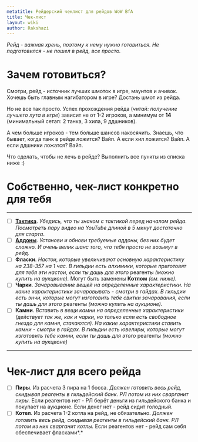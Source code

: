 ```yaml
---
metatitle: Рейдерский чеклист для рейдов WoW BfA
title: Чек-лист
layout: wiki
author: Rakshazi
---
```


_Рейд - важная хрень, поэтому к нему нужно готовиться. Не подготовился - не пошел в рейд, все просто._

# Зачем готовиться?

Смотри, рейд - источник лучших шмоток в игре, маунтов и ачивок. Хочешь быть главным нагибатором в игре? Достань шмот из рейда.

Но не все так просто. Успех прохождения рейда (_читай: получение лучшего лута в игре_) зависит не от 1-2 игроков, а минимум от **14** (минимальный сетап: 2 танка, 3 хила, 9 ддшников).

А чем больше игроков - тем больше шансов накосячить. Знаешь, что бывает, когда танк в рейде ложится? Вайп. А если хил ложится? Вайп. А если ддшники ложатся? Вайп.

Что сделать, чтобы не лечь в рейде? Выполнить все пункты из списка ниже :)

# Собственно, чек-лист конкретно для тебя

---

- [ ]  **[Тактика](/wiki/raid/tactics)**. *Убедись, что ты знаком с тактикой перед началом рейда. Посмотреть пару видео на YouTube длиной в 5 минут достаточно для старта*.
- [ ]  **[Аддоны](/wiki/addons)**. *Установи и обнови требуемые аддоны, без них будет сложно. И очень велик шанс того, что тебя просто не возьмут в рейд*.
- [ ]  **Фласки**. *Настои, которые увеличивают основную характеристику на 238-357 на 1 час. В гильдии есть алхимики, которые приготовят для тебя эти настои, если ты дашь для этого* реагенты *(можно купить на аукционе).* Могут быть заменены **Котлом** *(см. ниже).*
- [ ]  **Чарки**. *Зачаровывание вещей на определенные характеристики. На какие характеристики зачаровывать - смотри в гайдах. В гильдии есть энчи, которые могут изготовить тебе свитки зачарования, если ты дашь для этого* реагенты *(можно купить на аукционе).*
- [ ]  **Камни**. *Вставить в вещи камни на определенные характеристики (действует так же, как и чарки, но только если есть свободное гнездо для камня, стакаются). На какие характеристики ставить камни - смотри в гайдах. В гильдии есть ювелиры, которые могут изготовить тебе камни, если ты дашь для этого* реагенты *(можно купить на аукционе)*

---

# Чек-лист для всего рейда

- [ ]  **Пиры**. Из расчета 3 пира на 1 босса. *Должен готовить весь рейд, скидывая реагенты в гильдейский банк. РЛ потом из них сварганит пиры.* Если реагентов нет - РЛ берёт деньги из гильдейского банка и покупает на аукционе. Если денег нет - рейд сидит голодный.
- [ ]  **Котел**. Из расчета 1-2 котла на рейд, не обязательно. *Должен готовить весь рейд, скидывая реагенты в гильдейский банк. РЛ потом из них сварганит котлы.* Если реагентов нет - рейд сам себя обеспечивает фласками*.*
